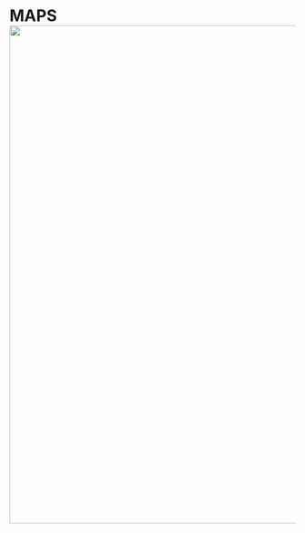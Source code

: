 <h1>MAPS<br />
<img alt="" src="https://github.com/Aksel911/R2-Textures/blob/main/%5BMAPS%5D/%5BCLIENT%5D/%5BCLIENT%5D%20color.png?raw=true" style="height:876px; width:1080px" /></h1>

<p>&nbsp;</p>

